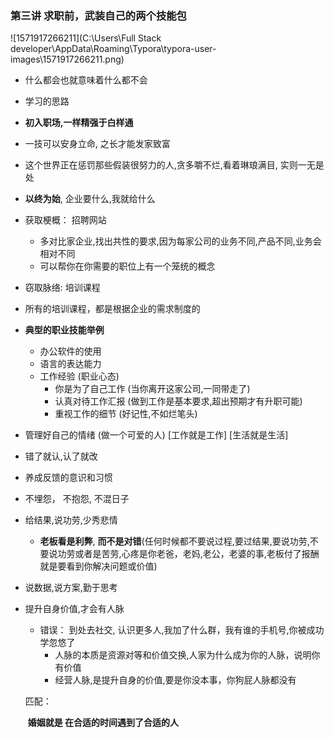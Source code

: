 ### 第三讲 求职前，武装自己的两个技能包



![1571917266211](C:\Users\Full Stack developer\AppData\Roaming\Typora\typora-user-images\1571917266211.png)



+ 什么都会也就意味着什么都不会
+  学习的思路
  + **初入职场,一样精强于白样通**
  + 一技可以安身立命, 之长才能发家致富
  + 这个世界正在惩罚那些假装很努力的人,贪多嚼不烂,看着琳琅满目, 实则一无是处
  + **以终为始**, 企业要什么,我就给什么
+ 获取梗概： 招聘网站
  + 多对比家企业,找出共性的要求,因为每家公司的业务不同,产品不同,业务会相对不同
  + 可以帮你在你需要的职位上有一个笼统的概念
+ 窃取脉络: 培训课程
  
+ 所有的培训课程，都是根据企业的需求制度的
  
+ **典型的职业技能举例**

  + 办公软件的使用
  + 语言的表达能力
  + 工作经验 (职业心态)
    + 你是为了自己工作 (当你离开这家公司,一同带走了)
    + 认真对待工作汇报 (做到工作是基本要求,超出预期才有升职可能)
    + 重视工作的细节 (好记性,不如烂笔头)

+  管理好自己的情绪 (做一个可爱的人) [工作就是工作] [生活就是生活]

+ 错了就认,认了就改

+ 养成反馈的意识和习惯

+ 不埋怨， 不抱怨,  不混日子

+ 给结果,说功劳,少秀悲情 

  +  **老板看是利弊**,  **而不是对错**(任何时候都不要说过程,要过结果,要说功劳,不要说功劳或者是苦劳,心疼是你老爸，老妈,老公，老婆的事,老板付了报酬就是要看到你解决问题或价值)

+ 说数据,说方案,勤于思考

+ 提升自身价值,才会有人脉

  + 错误： 到处去社交, 认识更多人,我加了什么群，我有谁的手机号,你被成功学忽悠了
    + 人脉的本质是资源对等和价值交换,人家为什么成为你的人脉，说明你有价值
    + 经营人脉,是提升自身的价值,要是你没本事，你狗屁人脉都没有

  匹配： 

  ​			**婚姻就是 在合适的时间遇到了合适的人** 

  ​			

  ​	

  






